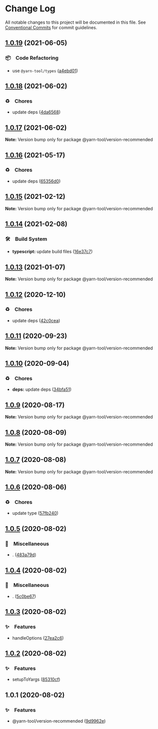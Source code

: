 # Change Log

All notable changes to this project will be documented in this file.
See [Conventional Commits](https://conventionalcommits.org) for commit guidelines.

## [1.0.19](https://github.com/bluelovers/ws-yarn-workspaces/compare/@yarn-tool/version-recommended@1.0.18...@yarn-tool/version-recommended@1.0.19) (2021-06-05)


### 📦　Code Refactoring

* use `@yarn-tool/types` ([a4ebd01](https://github.com/bluelovers/ws-yarn-workspaces/commit/a4ebd0112fe7097c9fa8055c0d367bf127327933))





## [1.0.18](https://github.com/bluelovers/ws-yarn-workspaces/compare/@yarn-tool/version-recommended@1.0.17...@yarn-tool/version-recommended@1.0.18) (2021-06-02)


### ♻️　Chores

* update deps ([4da6568](https://github.com/bluelovers/ws-yarn-workspaces/commit/4da65683a914d70a296533568d412df3f9a90e93))





## [1.0.17](https://github.com/bluelovers/ws-yarn-workspaces/compare/@yarn-tool/version-recommended@1.0.16...@yarn-tool/version-recommended@1.0.17) (2021-06-02)

**Note:** Version bump only for package @yarn-tool/version-recommended





## [1.0.16](https://github.com/bluelovers/ws-yarn-workspaces/compare/@yarn-tool/version-recommended@1.0.15...@yarn-tool/version-recommended@1.0.16) (2021-05-17)


### ♻️　Chores

* update deps ([65356d0](https://github.com/bluelovers/ws-yarn-workspaces/commit/65356d095752ea1c9b5524380e1fcee659871562))





## [1.0.15](https://github.com/bluelovers/ws-yarn-workspaces/compare/@yarn-tool/version-recommended@1.0.14...@yarn-tool/version-recommended@1.0.15) (2021-02-12)

**Note:** Version bump only for package @yarn-tool/version-recommended





## [1.0.14](https://github.com/bluelovers/ws-yarn-workspaces/compare/@yarn-tool/version-recommended@1.0.13...@yarn-tool/version-recommended@1.0.14) (2021-02-08)


### 🛠　Build System

* **typescript:** update build files ([16e37c7](https://github.com/bluelovers/ws-yarn-workspaces/commit/16e37c7b0692fe4a156f793618a3487b6aa81c56))





## [1.0.13](https://github.com/bluelovers/ws-yarn-workspaces/compare/@yarn-tool/version-recommended@1.0.12...@yarn-tool/version-recommended@1.0.13) (2021-01-07)

**Note:** Version bump only for package @yarn-tool/version-recommended





## [1.0.12](https://github.com/bluelovers/ws-yarn-workspaces/compare/@yarn-tool/version-recommended@1.0.11...@yarn-tool/version-recommended@1.0.12) (2020-12-10)


### ♻️　Chores

* update deps ([42c0cea](https://github.com/bluelovers/ws-yarn-workspaces/commit/42c0cea71062526ba664c8b5cf0888c0d15a1359))





## [1.0.11](https://github.com/bluelovers/ws-yarn-workspaces/compare/@yarn-tool/version-recommended@1.0.10...@yarn-tool/version-recommended@1.0.11) (2020-09-23)

**Note:** Version bump only for package @yarn-tool/version-recommended





## [1.0.10](https://github.com/bluelovers/ws-yarn-workspaces/compare/@yarn-tool/version-recommended@1.0.9...@yarn-tool/version-recommended@1.0.10) (2020-09-04)


### ♻️　Chores

* **deps:** update deps ([34bfa51](https://github.com/bluelovers/ws-yarn-workspaces/commit/34bfa51ebe13e7d6b9289001c16cf3cfb33d477d))





## [1.0.9](https://github.com/bluelovers/ws-yarn-workspaces/compare/@yarn-tool/version-recommended@1.0.8...@yarn-tool/version-recommended@1.0.9) (2020-08-17)

**Note:** Version bump only for package @yarn-tool/version-recommended





## [1.0.8](https://github.com/bluelovers/ws-yarn-workspaces/compare/@yarn-tool/version-recommended@1.0.7...@yarn-tool/version-recommended@1.0.8) (2020-08-09)

**Note:** Version bump only for package @yarn-tool/version-recommended





## [1.0.7](https://github.com/bluelovers/ws-yarn-workspaces/compare/@yarn-tool/version-recommended@1.0.6...@yarn-tool/version-recommended@1.0.7) (2020-08-08)

**Note:** Version bump only for package @yarn-tool/version-recommended





## [1.0.6](https://github.com/bluelovers/ws-yarn-workspaces/compare/@yarn-tool/version-recommended@1.0.5...@yarn-tool/version-recommended@1.0.6) (2020-08-06)


### ♻️　Chores

* update type ([57fb240](https://github.com/bluelovers/ws-yarn-workspaces/commit/57fb240068290a1dcb509ec9c1278b2aff85136e))





## [1.0.5](https://github.com/bluelovers/ws-yarn-workspaces/compare/@yarn-tool/version-recommended@1.0.4...@yarn-tool/version-recommended@1.0.5) (2020-08-02)


### 🔖　Miscellaneous

* . ([483a79d](https://github.com/bluelovers/ws-yarn-workspaces/commit/483a79de6555d25f39bbfb81bb70b7ce00aea587))





## [1.0.4](https://github.com/bluelovers/ws-yarn-workspaces/compare/@yarn-tool/version-recommended@1.0.3...@yarn-tool/version-recommended@1.0.4) (2020-08-02)


### 🔖　Miscellaneous

* . ([5c0be67](https://github.com/bluelovers/ws-yarn-workspaces/commit/5c0be67264ac9f8e58875da00ebec690d31f504d))





## [1.0.3](https://github.com/bluelovers/ws-yarn-workspaces/compare/@yarn-tool/version-recommended@1.0.2...@yarn-tool/version-recommended@1.0.3) (2020-08-02)


### ✨　Features

* handleOptions ([27ea2c6](https://github.com/bluelovers/ws-yarn-workspaces/commit/27ea2c6c5a1af998ff800b203740f13b042da051))





## [1.0.2](https://github.com/bluelovers/ws-yarn-workspaces/compare/@yarn-tool/version-recommended@1.0.1...@yarn-tool/version-recommended@1.0.2) (2020-08-02)


### ✨　Features

* setupToYargs ([85310cf](https://github.com/bluelovers/ws-yarn-workspaces/commit/85310cfaa357a3244d0d6c5c004c0821a3119fed))





## 1.0.1 (2020-08-02)


### ✨　Features

* @yarn-tool/version-recommended ([9d9962e](https://github.com/bluelovers/ws-yarn-workspaces/commit/9d9962eae8385a4522fca88a3594883bad218795))
